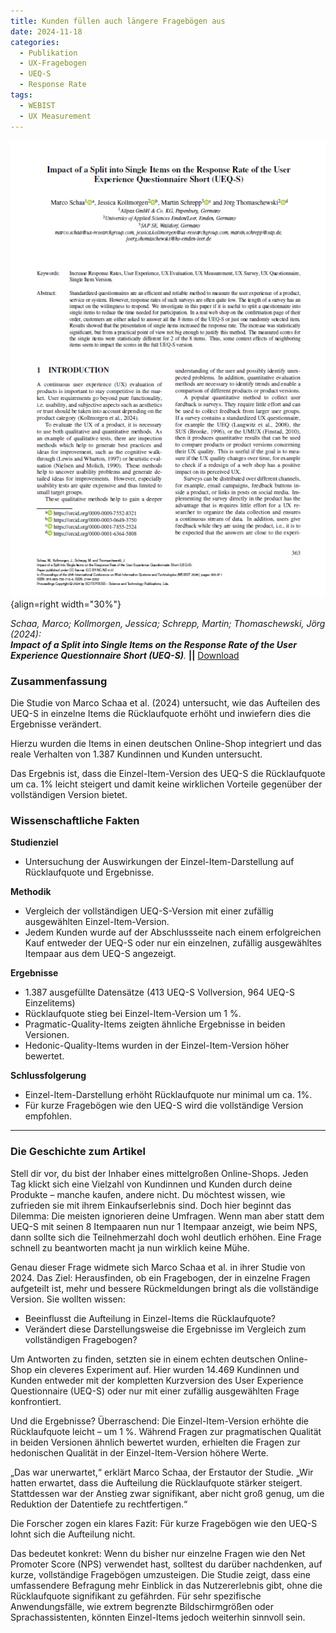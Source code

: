 ```yaml
---
title: Kunden füllen auch längere Fragebögen aus
date: 2024-11-18
categories:
  - Publikation
  - UX-Fragebogen
  - UEQ-S
  - Response Rate
tags:
  - WEBIST
  - UX Measurement
---
```


![Artikel Benchmark UEQ-S Vergleich](assets/2024-article-split-ueq-s.PNG){align=right width="30%"}

*Schaa, Marco; Kollmorgen, Jessica; Schrepp, Martin; Thomaschewski, Jörg (2024): <br> __Impact of a Split into Single Items on the Response Rate of the User Experience Questionnaire Short (UEQ-S)__.* **||** 
<a href="https://www.scitepress.org/Papers/2024/130464/130464.pdf">Download</a>



### Zusammenfassung

Die Studie von Marco Schaa et al. (2024) untersucht, wie das Aufteilen des UEQ-S in einzelne Items die Rücklaufquote erhöht und inwiefern dies die Ergebnisse verändert. 

Hierzu wurden die Items in einen deutschen Online-Shop integriert und das reale Verhalten von 1.387 Kundinnen und Kunden untersucht. 

Das Ergebnis ist, dass die Einzel-Item-Version des UEQ-S die Rücklaufquote um ca. 1% leicht steigert und damit keine wirklichen Vorteile gegenüber der vollständigen Version bietet.  


<!-- more -->


### Wissenschaftliche Fakten 

**Studienziel** 

- Untersuchung der Auswirkungen der Einzel-Item-Darstellung auf Rücklaufquote und Ergebnisse.

**Methodik**

  - Vergleich der vollständigen UEQ-S-Version mit einer zufällig ausgewählten Einzel-Item-Version.
  - Jedem Kunden wurde auf der Abschlussseite nach einem erfolgreichen Kauf entweder der UEQ-S oder nur ein einzelnen, zufällig ausgewähltes Itempaar aus dem UEQ-S angezeigt.

**Ergebnisse**

  - 1.387 ausgefüllte Datensätze (413 UEQ-S Vollversion, 964 UEQ-S Einzelitems)
  - Rücklaufquote stieg bei Einzel-Item-Version um 1 %.
  - Pragmatic-Quality-Items zeigten ähnliche Ergebnisse in beiden Versionen.
  - Hedonic-Quality-Items wurden in der Einzel-Item-Version höher bewertet.

**Schlussfolgerung**

  - Einzel-Item-Darstellung erhöht Rücklaufquote nur minimal um ca. 1%.
  - Für kurze Fragebögen wie den UEQ-S wird die vollständige Version empfohlen.

---


### Die Geschichte zum Artikel

Stell dir vor, du bist der Inhaber eines mittelgroßen Online-Shops. Jeden Tag klickt sich eine Vielzahl von Kundinnen und Kunden durch deine Produkte – manche kaufen, andere nicht. Du möchtest wissen, wie zufrieden sie mit ihrem Einkaufserlebnis sind. Doch hier beginnt das Dilemma: Die meisten ignorieren deine Umfragen. Wenn man aber statt dem UEQ-S mit seinen 8 Itempaaren nun nur 1 Itempaar anzeigt, wie beim NPS, dann sollte sich die Teilnehmerzahl doch wohl deutlich erhöhen. Eine Frage schnell zu beantworten macht ja nun wirklich keine Mühe.

Genau dieser Frage widmete sich Marco Schaa et al. in ihrer Studie von 2024. Das Ziel: Herausfinden, ob ein Fragebogen, der in einzelne Fragen aufgeteilt ist, mehr und bessere Rückmeldungen bringt als die vollständige Version. Sie wollten wissen:
- Beeinflusst die Aufteilung in Einzel-Items die Rücklaufquote?
- Verändert diese Darstellungsweise die Ergebnisse im Vergleich zum vollständigen Fragebogen?

Um Antworten zu finden, setzten sie in einem echten deutschen Online-Shop ein cleveres Experiment auf. Hier wurden 14.469 Kundinnen und Kunden entweder mit der kompletten Kurzversion des User Experience Questionnaire (UEQ-S) oder nur mit einer zufällig ausgewählten Frage konfrontiert.

Und die Ergebnisse? Überraschend: Die Einzel-Item-Version erhöhte die Rücklaufquote leicht – um 1 %. Während Fragen zur pragmatischen Qualität in beiden Versionen ähnlich bewertet wurden, erhielten die Fragen zur hedonischen Qualität in der Einzel-Item-Version höhere Werte.

„Das war unerwartet,“ erklärt Marco Schaa, der Erstautor der Studie. „Wir hatten erwartet, dass die Aufteilung die Rücklaufquote stärker steigert. Stattdessen war der Anstieg zwar signifikant, aber nicht groß genug, um die Reduktion der Datentiefe zu rechtfertigen.“

Die Forscher zogen ein klares Fazit: Für kurze Fragebögen wie den UEQ-S lohnt sich die Aufteilung nicht.

Das bedeutet konkret: Wenn du bisher nur einzelne Fragen wie den Net Promoter Score (NPS) verwendet hast, solltest du darüber nachdenken, auf kurze, vollständige Fragebögen umzusteigen. Die Studie zeigt, dass eine umfassendere Befragung mehr Einblick in das Nutzererlebnis gibt, ohne die Rücklaufquote signifikant zu gefährden. Für sehr spezifische Anwendungsfälle, wie extrem begrenzte Bildschirmgrößen oder Sprachassistenten, könnten Einzel-Items jedoch weiterhin sinnvoll sein.

